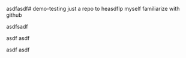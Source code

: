 
asdfasdf# demo-testing
just a repo to heasdflp myself familiarize with github

asdfsadf

asdf
 asdf
  
  asdf
   asdf
   
   

